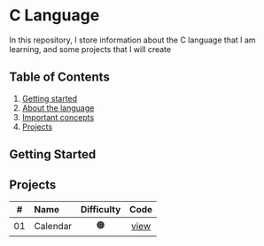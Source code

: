 # C Language

In this repository, I store information about the C language that I am learning, and some projects that I will create


## Table of Contents

1. [Getting started](#getting-started)
2. [About the language](#about-the-language)
3. [Important concepts](#important-concepts)
4. [Projects](#projects)

## Getting Started

## Projects

|  #  | Name                                              | Difficulty | Code                         |
| :-: | :------------------------------------------------ | :--------: | :--------------------------: |
| 01  | Calendar                                          | 🟠         |[view](/projects/01_Calendar) |
